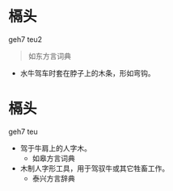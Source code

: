 # 槅头
geh7 teu2
> 如东方言词典
- 水牛驾车时套在脖子上的木条，形如弯钩。

# 槅头
geh7 teu
+ 驾于牛肩上的人字木。
  * 如皋方言词典
+ 木制人字形工具，用于驾驭牛或其它牲畜工作。
  * 泰兴方言辞典
<!--
泰兴方言辞典“革头”
-->
